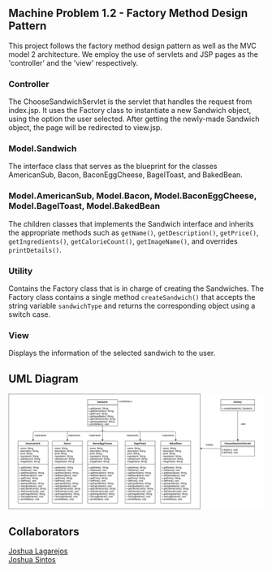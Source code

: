 ## Machine Problem 1.2 - Factory Method Design Pattern

This project follows the factory method design pattern as well as the MVC model 2 architecture. We employ the use of servlets and JSP pages as the 'controller' and the 'view' respectively.

### Controller

The ChooseSandwichServlet is the servlet that handles the request from index.jsp. It uses the Factory class to instantiate a new Sandwich object, using the option the user selected. After getting the newly-made Sandwich object, the page will be redirected to view.jsp.

### Model.Sandwich

The interface class that serves as the blueprint for the classes AmericanSub, Bacon, BaconEggCheese, BagelToast, and BakedBean.

### Model.AmericanSub, Model.Bacon, Model.BaconEggCheese, Model.BagelToast, Model.BakedBean

The children classes that implements the Sandwich interface and inherits the appropriate methods such as `getName()`, `getDescription()`, `getPrice()`, `getIngredients()`, `getCalorieCount()`, `getImageName()`, and overrides `printDetails()`.

### Utility

Contains the Factory class that is in charge of creating the Sandwiches. The Factory class contains a single method `createSandwich()` that accepts the string variable `sandwichType` and returns the corresponding object using a switch case.

### View

Displays the information of the selected sandwich to the user.

## UML Diagram

<p align="center">
    <img alt="DESPTRN - Machine Problem 1.2 UML" src="https://github.com/JSintos/DESPTRN/blob/machineproblem1.2/DESPTRN%20-%20Machine%20Problem%201.2%20UML.png?raw=true">
</p>

## Collaborators

[Joshua Lagarejos](https://github.com/joshualagarejos)  
[Joshua Sintos](https://github.com/JSintos)